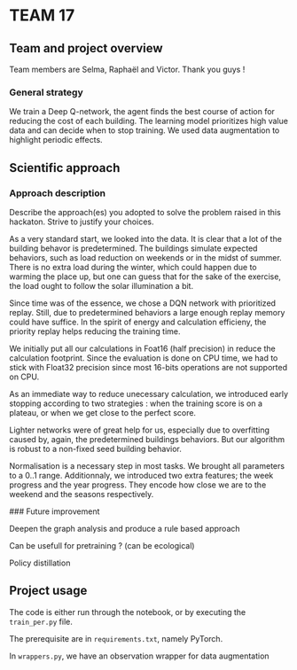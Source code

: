 # TEAM 17

## Team and project overview

Team members are Selma, Raphaël and Victor. Thank you guys !

### General strategy

We train a Deep Q-network, the agent finds the best course of action for reducing the cost of each building. The learning model prioritizes high value data and can decide when to stop training. We used data augmentation to highlight periodic effects.

## Scientific approach

### Approach description

Describe the approach(es) you adopted to solve the problem raised in this hackaton. Strive to justify your choices.

As a very standard start, we looked into the data. It is clear that a lot of the building behavor is predetermined. The buildings simulate expected behaviors, such as load reduction on weekends or in the midst of summer. There is no extra load during the winter, which could happen due to warming the place up, but one can guess that for the sake of the exercise, the load ought to follow the solar illumination a bit.

Since time was of the essence, we chose a DQN network with prioritized replay. Still, due to predetermined behaviors a large enough replay memory could have suffice. In the spirit of energy and calculation efficieny, the priority replay helps reducing the training time.

We initially put all our calculations in Foat16 (half precision) in reduce the calculation footprint. Since the evaluation is done on CPU time, we had to stick with Float32 precision since most 16-bits operations are not supported on CPU.

As an immediate way to reduce unecessary calculation, we introduced early stopping according to two strategies : when the training score is on a plateau, or when we get close to the perfect score.

Lighter networks were of great help for us, especially due to overfitting caused by, again, the predetermined buildings behaviors. But our algorithm is robust to a non-fixed seed building behavior.

Normalisation is a necessary step in most tasks. We brought all parameters to a 0..1 range. Additionnaly, we introduced two extra features; the week progress and the year progress. They encode how close we are to the weekend and the seasons respectively.

### Future improvement

Deepen the graph analysis and produce a rule based approach

Can be usefull for pretraining ? (can be ecological)

Policy distillation

## Project usage

The code is either run through the notebook, or by executing the `train_per.py` file.

The prerequisite are in `requirements.txt`, namely PyTorch.

In `wrappers.py`, we have an observation wrapper for data augmentation

